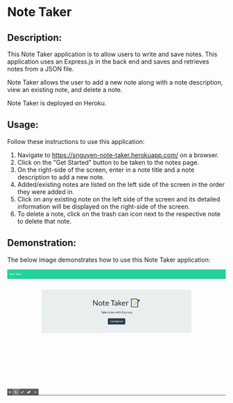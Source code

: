 # Note Taker

## Description:

This Note Taker application is to allow users to write and save notes. This application uses an Express.js in the back end and saves and retrieves notes from a JSON file.

Note Taker allows the user to add a new note along with a note description, view an existing note, and delete a note.

Note Taker is deployed on Heroku.

## Usage:

Follow these instructions to use this application:

1. Navigate to https://snguyen-note-taker.herokuapp.com/ on a browser.
2. Click on the "Get Started" button to be taken to the notes page.
3. On the right-side of the screen, enter in a note title and a note description to add a new note.
4. Added/existing notes are listed on the left side of the screen in the order they were added in.
5. Click on any existing note on the left side of the screen and its detailed information will be displayed on the right-side of the screen.
6. To delete a note, click on the trash can icon next to the respective note to delete that note.

## Demonstration:

The below image demonstrates how to use this Note Taker application:

![Mockup](https://github.com/shellienguyen/note-taker/blob/main/note-taker-demo.gif)
